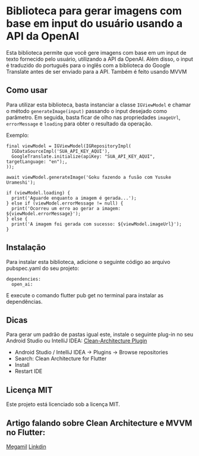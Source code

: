 # Biblioteca para gerar imagens com base em input do usuário usando a API da OpenAI

Esta biblioteca permite que você gere imagens com base em um input de texto fornecido pelo usuário, utilizando a API da OpenAI. Além disso, o input é traduzido do português para o inglês com a biblioteca do Google Translate antes de ser enviado para a API.
Também é feito usando MVVM

## Como usar

Para utilizar esta biblioteca, basta instanciar a classe `IGViewModel` e chamar o método `generateImage(input)` passando o input desejado como parâmetro. Em seguida, basta ficar de olho nas propriedades `imageUrl`, `errorMessage` e `loading` para obter o resultado da operação.

Exemplo:
```
final viewModel = IGViewModel(IGRepositoryImpl(
  IGDataSourceImpl('SUA_API_KEY_AQUI'),
  GoogleTranslate.initialize(apiKey: "SUA_API_KEY_AQUI", targetLanguage: "en");,
));

await viewModel.generateImage('Goku fazendo a fusão com Yusuke Urameshi');

if (viewModel.loading) {
  print('Aguarde enquanto a imagem é gerada...');
} else if (viewModel.errorMessage != null) {
  print('Ocorreu um erro ao gerar a imagem: ${viewModel.errorMessage}');
} else {
  print('A imagem foi gerada com sucesso: ${viewModel.imageUrl}');
}
```
## Instalação
Para instalar esta biblioteca, adicione o seguinte código ao arquivo pubspec.yaml do seu projeto:

```
dependencies:
  open_ai:
```

E execute o comando flutter pub get no terminal para instalar as dependências.

## Dicas
Para gerar um padrão de pastas igual este, instale o seguinte plug-in no seu Android Studio ou IntelliJ IDEA:
[Clean-Architecture Plugin](https://github.com/Tyxz/clean_architecture_plugin)
* Android Studio / IntelliJ IDEA -> Plugins -> Browse repositories
* Search: Clean Architecture for Flutter
* Install
* Restart IDE

## Licença MIT
Este projeto está licenciado sob a licença MIT.

## Artigo falando sobre Clean Architecture e MVVM no Flutter:
[Megamil](https://megamil.com.br/2023/01/02/clean-architecture-em-flutter/)
[Linkdin](https://www.linkedin.com/in/eduardodsantos/)